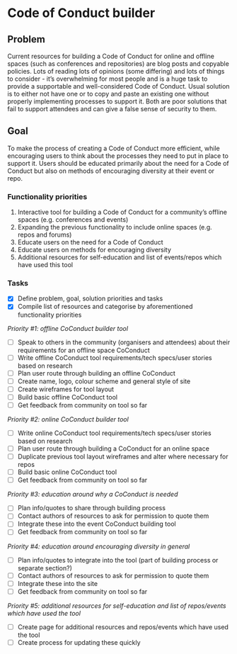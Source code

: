 # Code of Conduct builder

## Problem
Current resources for building a Code of Conduct for online and offline spaces (such as conferences and repositories) are blog posts and copyable policies. Lots of reading lots of opinions (some differing) and lots of things to consider - it’s overwhelming for most people and is a huge task to provide a supportable and well-considered Code of Conduct. Usual solution is to either not have one or to copy and paste an existing one without properly implementing processes to support it. Both are poor solutions that fail to support attendees and can give a false sense of security to them.

## Goal
To make the process of creating a Code of Conduct more efficient, while encouraging users to think about the processes they need to put in place to support it. Users should be educated primarily about the need for a Code of Conduct but also on methods of encouraging diversity at their event or repo.

### Functionality priorities
1. Interactive tool for building a Code of Conduct for a community’s offline spaces (e.g. conferences and events)
2. Expanding the previous functionality to include online spaces (e.g. repos and forums)
2. Educate users on the need for a Code of Conduct
3. Educate users on methods for encouraging diversity
4. Additional resources for self-education and list of events/repos which have used this tool

### Tasks
- [x] Define problem, goal, solution priorities and tasks
- [x] Compile list of resources and categorise by aforementioned functionality priorities

*Priority #1: offline CoConduct builder tool*
- [ ] Speak to others in the community (organisers and attendees) about their requirements for an offline space CoConduct
- [ ] Write offline CoConduct tool requirements/tech specs/user stories based on research
- [ ] Plan user route through building an offline CoConduct
- [ ] Create name, logo, colour scheme and general style of site
- [ ] Create wireframes for tool layout
- [ ] Build basic offline CoConduct tool
- [ ] Get feedback from community on tool so far

*Priority #2: online CoConduct builder tool*
- [ ] Write online CoConduct tool requirements/tech specs/user stories based on research
- [ ] Plan user route through building a CoConduct for an online space
- [ ] Duplicate previous tool layout wireframes and alter where necessary for repos
- [ ] Build basic online CoConduct tool
- [ ] Get feedback from community on tool so far

*Priority #3: education around why a CoConduct is needed*
- [ ] Plan info/quotes to share through building process
- [ ] Contact authors of resources to ask for permission to quote them
- [ ] Integrate these into the event CoConduct building tool
- [ ] Get feedback from community on tool so far

*Priority #4: education around encouraging diversity in general*
- [ ] Plan info/quotes to integrate into the tool (part of building process or separate section?)
- [ ] Contact authors of resources to ask for permission to quote them
- [ ] Integrate these into the site
- [ ] Get feedback from community on tool so far

*Priority #5: additional resources for self-education and list of repos/events which have used the tool*
- [ ] Create page for additional resources and repos/events which have used the tool
- [ ] Create process for updating these quickly

